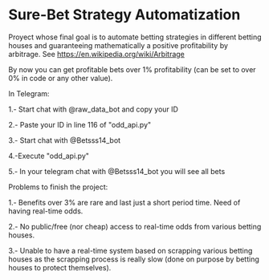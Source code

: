 # Sure-Bet Strategy Automatization

Proyect whose final goal is to automate betting strategies in different betting houses and guaranteeing mathematically a positive profitability by arbitrage.
See https://en.wikipedia.org/wiki/Arbitrage

By now you can get profitable bets over 1% profitability (can be set to over 0% in code or any other value).

In Telegram:

1.- Start chat with @raw_data_bot and copy your ID

2.- Paste your ID in line 116 of "odd_api.py"

3.- Start chat with @Betsss14_bot

4.-Execute "odd_api.py"

5.- In your telegram chat with @Betsss14_bot you will see all bets



Problems to finish the project:

1.- Benefits over 3% are rare and last just a short period time. Need of having real-time odds.

2.- No public/free (nor cheap) access to real-time odds from various betting houses.

3.- Unable to have a real-time system based on scrapping various betting houses as the scrapping process is really slow (done on purpose by betting houses to protect themselves).
